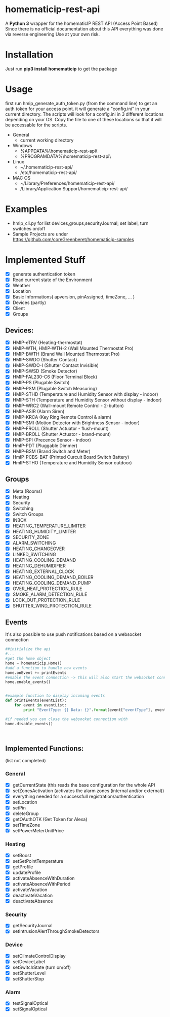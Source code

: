 # homematicip-rest-api #
A **Python 3** wrapper for the homematicIP REST API (Access Point Based)
Since there is no official documentation about this API everything was done via reverse engineering
Use at your own risk.


# Installation #
Just run **pip3 install homematicip** to get the package

# Usage #
first run hmip_generate_auth_token.py (from the command line) to get an auth token for your access point.
it will generate a "config.ini" in your current directory. The scripts will look for a config.ini in 3 different locations depending on your OS. Copy the file to one of these locations so that it will be accessable for the scripts.

* General
    * current working directory
* Windows
    * %APPDATA%\homematicip-rest-api\
    * %PROGRAMDATA%\homematicip-rest-api\
* Linux
    * ~/.homematicip-rest-api/
    * /etc/homematicip-rest-api/
* MAC OS
    * ~/Library/Preferences/homematicip-rest-api/
    * /Library/Application Support/homematicip-rest-api/

# Examples #
* hmip_cli.py for list devices,groups,securityJournal; set label, turn switches on/off
* Sample Projects are under https://github.com/coreGreenberet/homematicip-samples

# Implemented Stuff #
- [X] generate authentication token
- [X] Read current state of the Environment
- [X] Weather
- [X] Location
- [X] Basic Informations( apversion, pinAssigned, timeZone, ... )
- [X] Devices (partly)
- [X] Client
- [X] Groups

## Devices: ##
- [X] HMIP-eTRV (Heating-thermostat)
- [X] HMIP-WTH, HMIP-WTH-2 (Wall Mounted Thermostat Pro)
- [X] HMIP-BWTH (Brand Wall Mounted Thermostat Pro)
- [X] HMIP-SWDO (Shutter Contact)
- [X] HMIP-SWDO-I (Shutter Contact Invisible)
- [X] HMIP-SWSD (Smoke Detector)
- [X] HMIP-FAL230-C6 (Floor Terminal Block)
- [X] HMIP-PS (Plugable Switch)
- [X] HMIP-PSM (Plugable Switch Measuring)
- [X] HMIP-STHD (Temperature and Humidity Sensor with display - indoor)
- [X] HMIP-STH (Temperature and Humidity Sensor without display - indoor)
- [X] HMIP-WRC2 (Wall-mount Remote Control - 2-button)
- [X] HMIP-ASIR (Alarm Siren)
- [X] HMIP-KRCA (Key Ring Remote Control & alarm)
- [X] HMIP-SMI (Motion Detector with Brightness Sensor - indoor)
- [X] HMIP-FROLL (Shutter Actuator - flush-mount)
- [X] HMIP-BROLL (Shutter Actuator - brand-mount)
- [X] HMIP-SPI (Precence Sensor - indoor)
- [X] HmIP-PDT (Pluggable Dimmer)
- [X] HMIP-BSM (Brand Switch and Meter)
- [X] HmIP-PCBS-BAT (Printed Curcuit Board Switch Battery)
- [X] HmIP-STHO (Temperature and Humidity Sensor outdoor)

## Groups ##
- [X] Meta (Rooms)
- [X] Heating
- [X] Security
- [X] Switching
- [X] Switch Groups
- [X] INBOX
- [X] HEATING_TEMPERATURE_LIMITER
- [X] HEATING_HUMIDITY_LIMITER
- [X] SECURITY_ZONE
- [X] ALARM_SWITCHING
- [X] HEATING_CHANGEOVER
- [X] LINKED_SWITCHING
- [X] HEATING_COOLING_DEMAND
- [X] HEATING_DEHUMIDIFIER
- [X] HEATING_EXTERNAL_CLOCK
- [X] HEATING_COOLING_DEMAND_BOILER
- [X] HEATING_COOLING_DEMAND_PUMP
- [X] OVER_HEAT_PROTECTION_RULE
- [X] SMOKE_ALARM_DETECTION_RULE
- [X] LOCK_OUT_PROTECTION_RULE
- [X] SHUTTER_WIND_PROTECTION_RULE

## Events ##
It's also possible to use push notifications based on a websocket connection
```python
##initialize the api
#...
#get the home object
home = homematicip.Home()
#add a function to handle new events
home.onEvent += printEvents
#enable the event connection -> this will also start the websocket connection to the homeMaticIP Cloud
home.enable_events()


#example function to display incoming events
def printEvents(eventList):
    for event in eventList:
        print "EventType: {} Data: {}".format(event["eventType"], event["data"])

#if needed you can close the websocket connection with
home.disable_events()




```

## Implemented Functions: ##
(list not completed)
### General ###
- [X] getCurrentState (this reads the base configuration for the whole AP)
- [X] setZonesActivation (activates the alarm zones (internal and/or external))
- [X] everything needed for a successfull registration/authentication
- [X] setLocation
- [X] setPin
- [X] deleteGroup
- [X] getOAuthOTK (Get Token for Alexa)
- [X] setTimeZone
- [X] setPowerMeterUnitPrice

### Heating ###
- [X] setBoost
- [X] setSetPointTemperature
- [X] getProfile
- [X] updateProfile
- [X] activateAbsenceWithDuration
- [X] activateAbsenceWithPeriod
- [X] activateVacation
- [X] deactivateVacation
- [X] deactivateAbsence

### Security ###
- [X] getSecurityJournal
- [X] setIntrusionAlertThroughSmokeDetectors

### Device ###
- [X] setClimateControlDisplay
- [X] setDeviceLabel
- [X] setSwitchState (turn on/off)
- [X] setShutterLevel
- [X] setShutterStop

### Alarm ###
- [X] testSignalOptical
- [X] setSignalOptical
